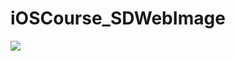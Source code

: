 # iOSCourse_SDWebImage
![](https://github.com/LittleHeap/iOSCourse_SDWebImage/blob/master/SDWebImageUITests/demo.gif)
